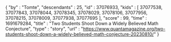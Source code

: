 {
  "by" : "Tomte",
  "descendants" : 25,
  "id" : 37076933,
  "kids" : [ 37077538, 37077843, 37078044, 37078345, 37078029, 37078106, 37077956, 37078215, 37078009, 37077938, 37077695 ],
  "score" : 99,
  "time" : 1691679284,
  "title" : "Two Students Shoot Down a Widely Believed Math Conjecture",
  "type" : "story",
  "url" : "https://www.quantamagazine.org/two-students-shoot-down-a-widely-believed-math-conjecture-20230810/"
}
